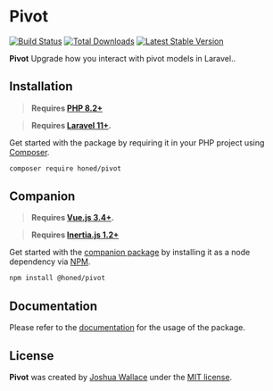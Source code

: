 <a href="https://honed.dev/pivot">
    <picture>
        <source media="(prefers-color-scheme: dark)" srcset="art/header-dark.png">
        <img alt="" src="art/header-light.png">
    </picture>
</a>

# Pivot

<p>
    <a href="https://github.com/honedlabs/pivot/actions"><img src="https://github.com/honedlabs/pivot/actions/workflows/tests.yml/badge.svg" alt="Build Status"></a>
    <a href="https://packagist.org/packages/honed/pivot"><img src="https://img.shields.io/packagist/dt/honed/pivot" alt="Total Downloads"></a>
    <a href="https://packagist.org/packages/honed/pivot"><img src="https://img.shields.io/packagist/v/honed/pivot" alt="Latest Stable Version"></a>
</p>

**Pivot** Upgrade how you interact with pivot models in Laravel..

## Installation

> **Requires [PHP 8.2+](https://php.net/releases/)**

> **Requires [Laravel 11+](https://laravel.com/docs/releases).**

Get started with the package by requiring it in your PHP project using [Composer](https://getcomposer.org/).

```bash
composer require honed/pivot
```

## Companion

> **Requires [Vue.js 3.4+](https://vuejs.org/about/releases.html).**

> **Requires [Inertia.js 1.2+](https://inertiajs.com/client-side-setup)**

Get started with the [companion package](https://github.com/honedlabs/pivot-vue) by installing it as a node dependency via [NPM](https://npmjs.com).

```bash
npm install @honed/pivot
```

## Documentation

Please refer to the [documentation](https://honed.dev/pivot) for the usage of the package.

## License

**Pivot** was created by [Joshua Wallace](https://joshua-wallace.com) under the [MIT license](https://opensource.org/licenses/MIT).